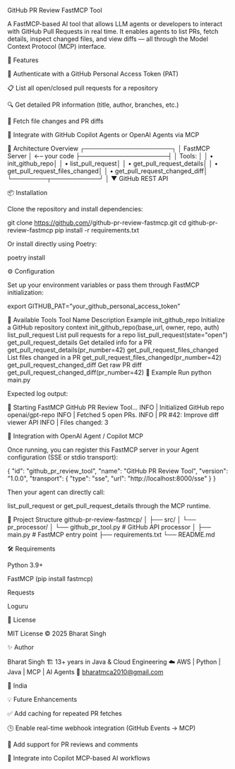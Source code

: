 GitHub PR Review FastMCP Tool

A FastMCP-based AI tool that allows LLM agents or developers to interact with GitHub Pull Requests in real time.
It enables agents to list PRs, fetch details, inspect changed files, and view diffs — all through the Model Context Protocol (MCP) interface.

🚀 Features

🔐 Authenticate with a GitHub Personal Access Token (PAT)

📋 List all open/closed pull requests for a repository

🔍 Get detailed PR information (title, author, branches, etc.)

🧾 Fetch file changes and PR diffs

🧠 Integrate with GitHub Copilot Agents or OpenAI Agents via MCP

🧩 Architecture Overview
┌────────────────────┐
│  FastMCP Server    │  ←– your code
├────────────────────┤
│ Tools:             │
│  • init_github_repo│
│  • list_pull_request│
│  • get_pull_request_details│
│  • get_pull_request_files_changed│
│  • get_pull_request_changed_diff│
└────────┬───────────┘
         │
         ▼
   GitHub REST API


📦 Installation

Clone the repository and install dependencies:

git clone https://github.com/<your-username>/github-pr-review-fastmcp.git
cd github-pr-review-fastmcp
pip install -r requirements.txt


Or install directly using Poetry:

poetry install

⚙️ Configuration

Set up your environment variables or pass them through FastMCP initialization:

export GITHUB_PAT="your_github_personal_access_token"

🧰 Available Tools
Tool Name	Description	Example
init_github_repo	Initialize a GitHub repository context	init_github_repo(base_url, owner, repo, auth)
list_pull_request	List pull requests for a repo	list_pull_request(state="open")
get_pull_request_details	Get detailed info for a PR	get_pull_request_details(pr_number=42)
get_pull_request_files_changed	List files changed in a PR	get_pull_request_files_changed(pr_number=42)
get_pull_request_changed_diff	Get raw PR diff	get_pull_request_changed_diff(pr_number=42)
🧪 Example Run
python main.py


Expected log output:

🚀 Starting FastMCP GitHub PR Review Tool...
INFO | Initialized GitHub repo openai/gpt-repo
INFO | Fetched 5 open PRs.
INFO | PR #42: Improve diff viewer API
INFO | Files changed: 3

🧠 Integration with OpenAI Agent / Copilot MCP

Once running, you can register this FastMCP server in your Agent configuration (SSE or stdio transport):

{
  "id": "github_pr_review_tool",
  "name": "GitHub PR Review Tool",
  "version": "1.0.0",
  "transport": {
    "type": "sse",
    "url": "http://localhost:8000/sse"
  }
}


Then your agent can directly call:

list_pull_request or get_pull_request_details
through the MCP runtime.

🧩 Project Structure
github-pr-review-fastmcp/
│
├── src/
│   └── pr_processor/
│       └── github_pr_tool.py      # GitHub API processor
│
├── main.py                        # FastMCP entry point
├── requirements.txt
└── README.md

🛠 Requirements

Python 3.9+

FastMCP (pip install fastmcp)

Requests

Loguru

📄 License

MIT License © 2025 Bharat Singh

✨ Author

Bharat Singh
🏗️ 13+ years in Java & Cloud Engineering
☁️ AWS | Python | Java | MCP | AI Agents
📧 bharatmca2010@gmail.com

📍 India

💡 Future Enhancements

✅ Add caching for repeated PR fetches

🕒 Enable real-time webhook integration (GitHub Events → MCP)

🧩 Add support for PR reviews and comments

🤖 Integrate into Copilot MCP-based AI workflows
